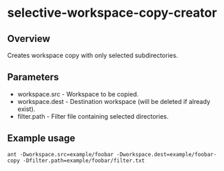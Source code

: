 # selective-workspace-copy-creator

Overview
--------

Creates workspace copy with only selected subdirectories. 

Parameters
----------

- workspace.src - Workspace to be copied.
- workspace.dest - Destination workspace (will be deleted if already exist).
- filter.path - Filter file containing selected directories.

Example usage
-------------

	ant -Dworkspace.src=example/foobar -Dworkspace.dest=example/foobar-copy -Dfilter.path=example/foobar/filter.txt
